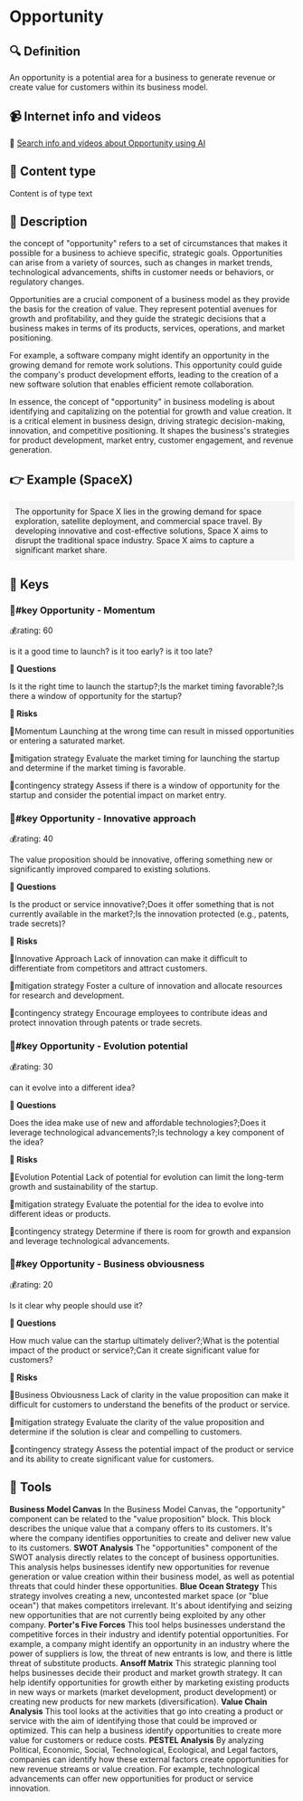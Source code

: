 
# Opportunity


## 🔍 Definition
An opportunity is a potential area for a business to generate revenue or create value for customers within its business model.


## 📹 Internet info and videos
🤖 [Search info and videos about Opportunity using AI](https://www.perplexity.ai/search?q=videos+about+Opportunity:+An+opportunity+is+a+potential+area+for+a+business+to+generate+revenue+or+create+value+for+customers+within+its+business+model.
)

## 📰 Content type 
Content is of type text

## 📖 Description
the concept of "opportunity" refers to a set of circumstances that makes it possible for a business to achieve specific, strategic goals. Opportunities can arise from a variety of sources, such as changes in market trends, technological advancements, shifts in customer needs or behaviors, or regulatory changes. 

Opportunities are a crucial component of a business model as they provide the basis for the creation of value. They represent potential avenues for growth and profitability, and they guide the strategic decisions that a business makes in terms of its products, services, operations, and market positioning. 

For example, a software company might identify an opportunity in the growing demand for remote work solutions. This opportunity could guide the company's product development efforts, leading to the creation of a new software solution that enables efficient remote collaboration. 

In essence, the concept of "opportunity" in business modeling is about identifying and capitalizing on the potential for growth and value creation. It is a critical element in business design, driving strategic decision-making, innovation, and competitive positioning. It shapes the business's strategies for product development, market entry, customer engagement, and revenue generation.

## 👉 Example (SpaceX)

<div style="background-color: #f5f5f5; padding: 10px;">The opportunity for Space X lies in the growing demand for space exploration, satellite deployment, and commercial space travel. By developing innovative and cost-effective solutions, Space X aims to disrupt the traditional space industry. Space X aims to capture a significant market share.
</div>

## 🔑 Keys

### 🔑#key Opportunity - Momentum

💰rating: 60


is it a good time to launch? is it too early? is it too late?

**💭 Questions**

Is it the right time to launch the startup?;Is the market timing favorable?;Is there a window of opportunity for the startup?

**🚨 Risks**

🚨Momentum
Launching at the wrong time can result in missed opportunities or entering a saturated market.

🚨mitigation strategy
Evaluate the market timing for launching the startup and determine if the market timing is favorable.

🚨contingency strategy
Assess if there is a window of opportunity for the startup and consider the potential impact on market entry.


### 🔑#key Opportunity - Innovative approach

💰rating: 40


The value proposition should be innovative, offering something new or significantly improved compared to existing solutions.

**💭 Questions**

Is the product or service innovative?;Does it offer something that is not currently available in the market?;Is the innovation protected (e.g., patents, trade secrets)?

**🚨 Risks**

🚨Innovative Approach
Lack of innovation can make it difficult to differentiate from competitors and attract customers.

🚨mitigation strategy
Foster a culture of innovation and allocate resources for research and development.

🚨contingency strategy
Encourage employees to contribute ideas and protect innovation through patents or trade secrets.


### 🔑#key Opportunity - Evolution potential

💰rating: 30


can it evolve into a different idea?

**💭 Questions**

Does the idea make use of new and affordable technologies?;Does it leverage technological advancements?;Is technology a key component of the idea?

**🚨 Risks**

🚨Evolution Potential
Lack of potential for evolution can limit the long-term growth and sustainability of the startup.

🚨mitigation strategy
Evaluate the potential for the idea to evolve into different ideas or products.

🚨contingency strategy
Determine if there is room for growth and expansion and leverage technological advancements.


### 🔑#key Opportunity - Business obviousness

💰rating: 20


Is it clear why people should use it?

**💭 Questions**

How much value can the startup ultimately deliver?;What is the potential impact of the product or service?;Can it create significant value for customers?

**🚨 Risks**

🚨Business Obviousness
Lack of clarity in the value proposition can make it difficult for customers to understand the benefits of the product or service.

🚨mitigation strategy
Evaluate the clarity of the value proposition and determine if the solution is clear and compelling to customers.

🚨contingency strategy
Assess the potential impact of the product or service and its ability to create significant value for customers.



## 🧰 Tools
**Business Model Canvas**
In the Business Model Canvas, the "opportunity" component can be related to the "value proposition" block. This block describes the unique value that a company offers to its customers. It's where the company identifies opportunities to create and deliver new value to its customers. 
**SWOT Analysis**
The "opportunities" component of the SWOT analysis directly relates to the concept of business opportunities. This analysis helps businesses identify new opportunities for revenue generation or value creation within their business model, as well as potential threats that could hinder these opportunities.
**Blue Ocean Strategy**
This strategy involves creating a new, uncontested market space (or "blue ocean") that makes competitors irrelevant. It's about identifying and seizing new opportunities that are not currently being exploited by any other company. 
**Porter's Five Forces**
This tool helps businesses understand the competitive forces in their industry and identify potential opportunities. For example, a company might identify an opportunity in an industry where the power of suppliers is low, the threat of new entrants is low, and there is little threat of substitute products.
**Ansoff Matrix**
This strategic planning tool helps businesses decide their product and market growth strategy. It can help identify opportunities for growth either by marketing existing products in new ways or markets (market development, product development) or creating new products for new markets (diversification).
**Value Chain Analysis**
This tool looks at the activities that go into creating a product or service with the aim of identifying those that could be improved or optimized. This can help a business identify opportunities to create more value for customers or reduce costs.
**PESTEL Analysis**
By analyzing Political, Economic, Social, Technological, Ecological, and Legal factors, companies can identify how these external factors create opportunities for new revenue streams or value creation. For example, technological advancements can offer new opportunities for product or service innovation.
